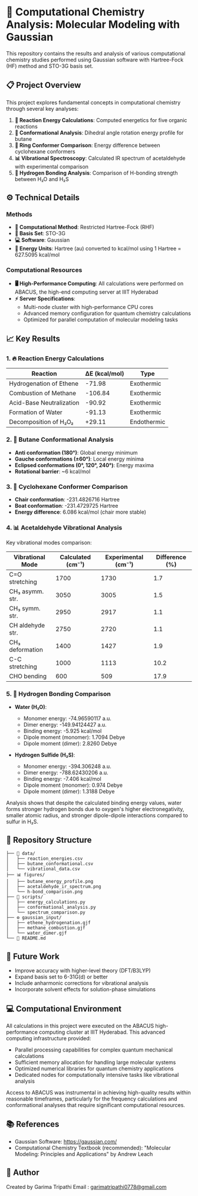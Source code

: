 # 🧪 Computational Chemistry Analysis: Molecular Modeling with Gaussian

This repository contains the results and analysis of various computational chemistry studies performed using Gaussian software with Hartree-Fock (HF) method and STO-3G basis set.

## 📋 Project Overview

This project explores fundamental concepts in computational chemistry through several key analyses:

1. **🔄 Reaction Energy Calculations**: Computed energetics for five organic reactions
2. **🔄 Conformational Analysis**: Dihedral angle rotation energy profile for butane
3. **💍 Ring Conformer Comparison**: Energy difference between cyclohexane conformers
4. **📊 Vibrational Spectroscopy**: Calculated IR spectrum of acetaldehyde with experimental comparison
5. **🔗 Hydrogen Bonding Analysis**: Comparison of H-bonding strength between H₂O and H₂S

## ⚙️ Technical Details

### Methods
- **🧮 Computational Method**: Restricted Hartree-Fock (RHF)
- **🔬 Basis Set**: STO-3G
- **💻 Software**: Gaussian
- **📏 Energy Units**: Hartree (au) converted to kcal/mol using 1 Hartree = 627.5095 kcal/mol

### Computational Resources
- **🖥️ High-Performance Computing**: All calculations were performed on ABACUS, the high-end computing server at IIIT Hyderabad
- **⚡ Server Specifications**:
  - Multi-node cluster with high-performance CPU cores
  - Advanced memory configuration for quantum chemistry calculations
  - Optimized for parallel computation of molecular modeling tasks

## 📈 Key Results

### 1. 🔥 Reaction Energy Calculations

| Reaction | ΔE (kcal/mol) | Type |
|----------|---------------|------|
| Hydrogenation of Ethene | -71.98 | Exothermic |
| Combustion of Methane | -106.84 | Exothermic |
| Acid-Base Neutralization | -90.92 | Exothermic |
| Formation of Water | -91.13 | Exothermic |
| Decomposition of H₂O₂ | +29.11 | Endothermic |

### 2. 🔄 Butane Conformational Analysis
- **Anti conformation (180°)**: Global energy minimum
- **Gauche conformations (±60°)**: Local energy minima
- **Eclipsed conformations (0°, 120°, 240°)**: Energy maxima
- **Rotational barrier**: ~6 kcal/mol

### 3. 💍 Cyclohexane Conformer Comparison
- **Chair conformation**: -231.4826716 Hartree
- **Boat conformation**: -231.4729725 Hartree
- **Energy difference**: 6.086 kcal/mol (chair more stable)

### 4. 📊 Acetaldehyde Vibrational Analysis
Key vibrational modes comparison:

| Vibrational Mode | Calculated (cm⁻¹) | Experimental (cm⁻¹) | Difference (%) |
|------------------|-------------------|----------------------|----------------|
| C=O stretching | 1700 | 1730 | 1.7 |
| CH₃ asymm. str. | 3050 | 3005 | 1.5 |
| CH₃ symm. str. | 2950 | 2917 | 1.1 |
| CH aldehyde str. | 2750 | 2720 | 1.1 |
| CH₃ deformation | 1400 | 1427 | 1.9 |
| C-C stretching | 1000 | 1113 | 10.2 |
| CHO bending | 600 | 509 | 17.9 |

### 5. 🔗 Hydrogen Bonding Comparison
- **Water (H₂O)**:
  - Monomer energy: -74.96590117 a.u.
  - Dimer energy: -149.94124427 a.u.
  - Binding energy: -5.925 kcal/mol
  - Dipole moment (monomer): 1.7094 Debye
  - Dipole moment (dimer): 2.8260 Debye

- **Hydrogen Sulfide (H₂S)**:
  - Monomer energy: -394.306248 a.u.
  - Dimer energy: -788.62430206 a.u.
  - Binding energy: -7.406 kcal/mol
  - Dipole moment (monomer): 0.974 Debye
  - Dipole moment (dimer): 1.3188 Debye

Analysis shows that despite the calculated binding energy values, water forms stronger hydrogen bonds due to oxygen's higher electronegativity, smaller atomic radius, and stronger dipole-dipole interactions compared to sulfur in H₂S.

## 📁 Repository Structure
```
├── 📂 data/
│   ├── reaction_energies.csv
│   ├── butane_conformational.csv
│   └── vibrational_data.csv
├── 📊 figures/
│   ├── butane_energy_profile.png
│   ├── acetaldehyde_ir_spectrum.png
│   └── h-bond_comparison.png
├── 📜 scripts/
│   ├── energy_calculations.py
│   ├── conformational_analysis.py
│   └── spectrum_comparison.py
├── ⚙️ gaussian_input/
│   ├── ethene_hydrogenation.gjf
│   ├── methane_combustion.gjf
│   └── water_dimer.gjf
└── 📖 README.md
```

## 🔮 Future Work
- Improve accuracy with higher-level theory (DFT/B3LYP)
- Expand basis set to 6-31G(d) or better
- Include anharmonic corrections for vibrational analysis
- Incorporate solvent effects for solution-phase simulations

## 💻 Computational Environment
All calculations in this project were executed on the ABACUS high-performance computing cluster at IIIT Hyderabad. This advanced computing infrastructure provided:

- Parallel processing capabilities for complex quantum mechanical calculations
- Sufficient memory allocation for handling large molecular systems
- Optimized numerical libraries for quantum chemistry applications
- Dedicated nodes for computationally intensive tasks like vibrational analysis

Access to ABACUS was instrumental in achieving high-quality results within reasonable timeframes, particularly for the frequency calculations and conformational analyses that require significant computational resources.

## 📚 References
- Gaussian Software: https://gaussian.com/
- Computational Chemistry Textbook (recommended): "Molecular Modeling: Principles and Applications" by Andrew Leach



## 👤 Author
Created by Garima Tripathi
Email : garimatripathi0778@gmail.com

